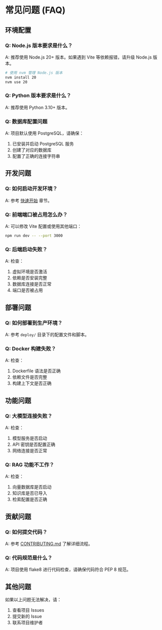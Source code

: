 # 常见问题 (FAQ)

## 环境配置

### Q: Node.js 版本要求是什么？
A: 推荐使用 Node.js 20+ 版本。如果遇到 Vite 等依赖报错，请升级 Node.js 版本。

```bash
# 使用 nvm 管理 Node.js 版本
nvm install 20
nvm use 20
```

### Q: Python 版本要求是什么？
A: 推荐使用 Python 3.10+ 版本。

### Q: 数据库配置问题
A: 项目默认使用 PostgreSQL，请确保：
1. 已安装并启动 PostgreSQL 服务
2. 创建了对应的数据库
3. 配置了正确的连接字符串

## 开发问题

### Q: 如何启动开发环境？
A: 参考 [快速开始](../README.md#快速开始) 章节。

### Q: 前端端口被占用怎么办？
A: 可以修改 Vite 配置或使用其他端口：
```bash
npm run dev -- --port 3000
```

### Q: 后端启动失败？
A: 检查：
1. 虚拟环境是否激活
2. 依赖是否安装完整
3. 数据库连接是否正常
4. 端口是否被占用

## 部署问题

### Q: 如何部署到生产环境？
A: 参考 `deploy/` 目录下的配置文件和脚本。

### Q: Docker 构建失败？
A: 检查：
1. Dockerfile 语法是否正确
2. 依赖文件是否完整
3. 构建上下文是否正确

## 功能问题

### Q: 大模型连接失败？
A: 检查：
1. 模型服务是否启动
2. API 密钥是否配置正确
3. 网络连接是否正常

### Q: RAG 功能不工作？
A: 检查：
1. 向量数据库是否启动
2. 知识库是否已导入
3. 检索配置是否正确

## 贡献问题

### Q: 如何提交代码？
A: 参考 [CONTRIBUTING.md](../CONTRIBUTING.md) 了解详细流程。

### Q: 代码规范是什么？
A: 项目使用 flake8 进行代码检查，请确保代码符合 PEP 8 规范。

## 其他问题

如果以上问题无法解决，请：
1. 查看项目 Issues
2. 提交新的 Issue
3. 联系项目维护者 